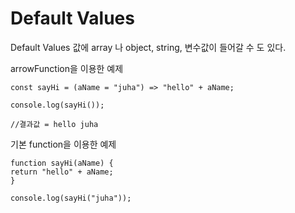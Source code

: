 # Default Values


Default Values 값에
array 나 object, string, 변수값이 들어갈 수 도 있다.

arrowFunction을 이용한 예제 
```
const sayHi = (aName = "juha") => "hello" + aName;

console.log(sayHi());

//결과값 = hello juha

```

기본 function을 이용한 예제

```
function sayHi(aName) {
return "hello" + aName;
}

console.log(sayHi("juha"));
```
